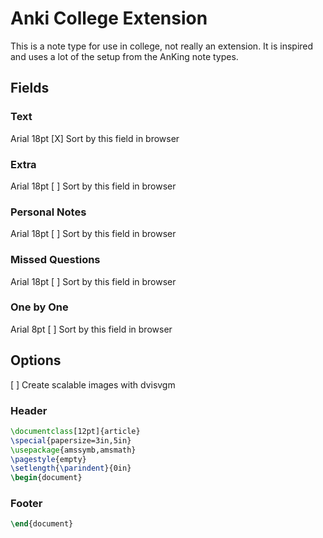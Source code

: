 # Anki College Extension
This is a note type for use in college, not really an extension.
It is inspired and uses a lot of the setup from the AnKing note types.

## Fields
### Text
Arial 18pt
[X] Sort by this field in browser

### Extra
Arial 18pt
[ ] Sort by this field in browser

### Personal Notes
Arial 18pt
[ ] Sort by this field in browser

### Missed Questions
Arial 18pt
[ ] Sort by this field in browser

### One by One
Arial 8pt
[ ] Sort by this field in browser

## Options
[ ] Create scalable images with dvisvgm

### Header
```latex
\documentclass[12pt]{article}
\special{papersize=3in,5in}
\usepackage{amssymb,amsmath}
\pagestyle{empty}
\setlength{\parindent}{0in}
\begin{document}
```
### Footer
```latex
\end{document}
```